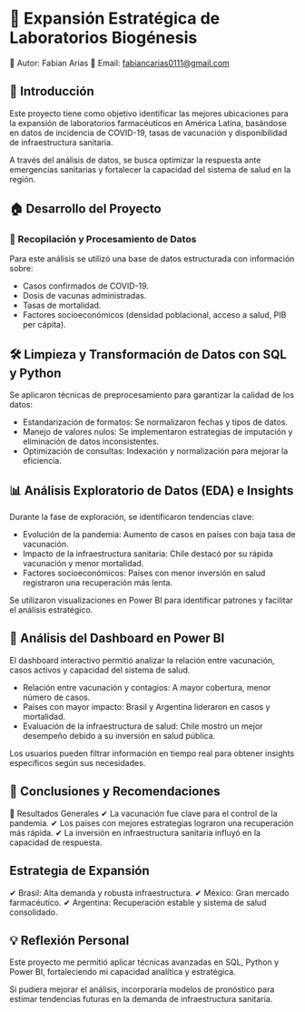 # 🧪 Expansión Estratégica de Laboratorios Biogénesis
📌 Autor: Fabian Arias
📧 Email: fabiancarias0111@gmail.com

## 📌 Introducción
Este proyecto tiene como objetivo identificar las mejores ubicaciones para la expansión de laboratorios farmacéuticos en América Latina, basándose en datos de incidencia de COVID-19, tasas de vacunación y disponibilidad de infraestructura sanitaria.  
  
A través del análisis de datos, se busca optimizar la respuesta ante emergencias sanitarias y fortalecer la capacidad del sistema de salud en la región.

## 🏠 Desarrollo del Proyecto
### 🔄 Recopilación y Procesamiento de Datos
Para este análisis se utilizó una base de datos estructurada con información sobre:  
- Casos confirmados de COVID-19.
- Dosis de vacunas administradas.
- Tasas de mortalidad.
- Factores socioeconómicos (densidad poblacional, acceso a salud, PIB per cápita).

## 🛠️ Limpieza y Transformación de Datos con SQL y Python
Se aplicaron técnicas de preprocesamiento para garantizar la calidad de los datos:
- Estandarización de formatos: Se normalizaron fechas y tipos de datos.
- Manejo de valores nulos: Se implementaron estrategias de imputación y eliminación de datos inconsistentes.
- Optimización de consultas: Indexación y normalización para mejorar la eficiencia.

## 📊 Análisis Exploratorio de Datos (EDA) e Insights
Durante la fase de exploración, se identificaron tendencias clave:

- Evolución de la pandemia: Aumento de casos en países con baja tasa de vacunación.
- Impacto de la infraestructura sanitaria: Chile destacó por su rápida vacunación y menor mortalidad.
- Factores socioeconómicos: Países con menor inversión en salud registraron una recuperación más lenta.

Se utilizaron visualizaciones en Power BI para identificar patrones y facilitar el análisis estratégico.

## 🎨 Análisis del Dashboard en Power BI
El dashboard interactivo permitió analizar la relación entre vacunación, casos activos y capacidad del sistema de salud.

- Relación entre vacunación y contagios: A mayor cobertura, menor número de casos.
- Países con mayor impacto: Brasil y Argentina lideraron en casos y mortalidad.
- Evaluación de la infraestructura de salud: Chile mostró un mejor desempeño debido a su inversión en salud pública.

Los usuarios pueden filtrar información en tiempo real para obtener insights específicos según sus necesidades.

## 📝 Conclusiones y Recomendaciones
🔹 Resultados Generales
✔ La vacunación fue clave para el control de la pandemia.
✔ Los países con mejores estrategias lograron una recuperación más rápida.
✔ La inversión en infraestructura sanitaria influyó en la capacidad de respuesta.

## Estrategia de Expansión
✔ Brasil: Alta demanda y robusta infraestructura.
✔ México: Gran mercado farmacéutico.
✔ Argentina: Recuperación estable y sistema de salud consolidado.

## 💡 Reflexión Personal
Este proyecto me permitió aplicar técnicas avanzadas en SQL, Python y Power BI, fortaleciendo mi capacidad analítica y estratégica.

Si pudiera mejorar el análisis, incorporaría modelos de pronóstico para estimar tendencias futuras en la demanda de infraestructura sanitaria.
